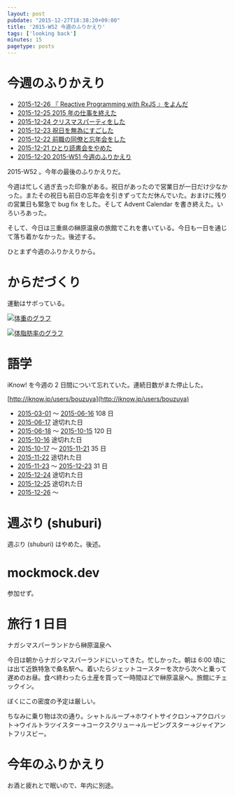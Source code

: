 ```yaml
---
layout: post
pubdate: "2015-12-27T18:38:20+09:00"
title: '2015-W52 今週のふりかえり'
tags: ['looking back']
minutes: 15
pagetype: posts
---
```

# 今週のふりかえり

- [2015-12-26 『 Reactive Programming with RxJS 』をよんだ][2015-12-26]
- [2015-12-25 2015 年の仕事を終えた][2015-12-25]
- [2015-12-24 クリスマスパーティをした][2015-12-24]
- [2015-12-23 祝日を無為にすごした][2015-12-23]
- [2015-12-22 前職の同僚と忘年会をした][2015-12-22]
- [2015-12-21 ひとり読書会をやめた][2015-12-21]
- [2015-12-20 2015-W51 今週のふりかえり][2015-12-20]

2015-W52 。今年の最後のふりかえりだ。

今週は忙しく過ぎ去った印象がある。祝日があったので営業日が一日だけ少なかった。またその祝日も前日の忘年会を引きずってただ休んでいた。おまけに残りの営業日も緊急で bug fix をした。そして Advent Calendar を書き終えた。いろいろあった。

そして、今日は三重県の榊原温泉の旅館でこれを書いている。今日も一日を通じて落ち着かなかった。後述する。

ひとまず今週のふりかえりから。

# からだづくり

運動はサボっている。

[![体重のグラフ][graph-weight-img]][graph-weight-url]

[![体脂肪率のグラフ][graph-percent-img]][graph-percent-url]

# 語学

iKnow! を今週の 2 日間について忘れていた。連続日数がまた停止した。

[http://iknow.jp/users/bouzuya](http://iknow.jp/users/bouzuya)

- [2015-03-01][] 〜 [2015-06-16][] 108 日
- [2015-06-17][] 途切れた日
- [2015-06-18][] 〜 [2015-10-15][] 120 日
- [2015-10-16][] 途切れた日
- [2015-10-17][] 〜 [2015-11-21][] 35 日
- [2015-11-22][] 途切れた日
- [2015-11-23][] 〜 [2015-12-23][] 31 日
- [2015-12-24][] 途切れた日
- [2015-12-25][] 途切れた日
- [2015-12-26][] 〜

# 週ぶり (shuburi)

週ぶり (shuburi) はやめた。後述。

# mockmock.dev

参加せず。

# 旅行 1 日目

ナガシマスパーランドから榊原温泉へ

今日は朝からナガシマスパーランドにいってきた。忙しかった。朝は 6:00 頃には出て近鉄特急で桑名駅へ。着いたらジェットコースターを次から次へと乗って遅めのお昼。食べ終わったら土産を買って一時間ほどで榊原温泉へ。旅館にチェックイン。

ぼくにこの密度の予定は厳しい。

ちなみに乗り物は次の通り。シャトルループ→ホワイトサイクロン→アクロバット→ウイルトラツイスター→コークスクリュー→ルーピングスター→ジャイアントフリスビー。

# 今年のふりかえり

お酒と疲れとで眠いので、年内に別途。

[graph-percent-img]: http://graph.hatena.ne.jp/bouzuya/graph?graphname=percent&startdate=2015-01-01&enddate=2015-12-27
[graph-percent-url]: http://graph.hatena.ne.jp/bouzuya/percent/?startdate=2015-01-01&enddate=2015-12-27
[graph-weight-img]: http://graph.hatena.ne.jp/bouzuya/graph?graphname=weight&startdate=2015-01-01&enddate=2015-12-27
[graph-weight-url]: http://graph.hatena.ne.jp/bouzuya/weight/?startdate=2015-01-01&enddate=2015-12-27
[2015-03-01]: http://blog.bouzuya.net/2015/03/01/
[2015-06-16]: http://blog.bouzuya.net/2015/06/16/
[2015-06-17]: http://blog.bouzuya.net/2015/06/17/
[2015-06-18]: http://blog.bouzuya.net/2015/06/18/
[2015-10-15]: http://blog.bouzuya.net/2015/10/15/
[2015-10-16]: http://blog.bouzuya.net/2015/10/16/
[2015-10-17]: http://blog.bouzuya.net/2015/10/17/
[2015-11-21]: http://blog.bouzuya.net/2015/11/21/
[2015-11-22]: http://blog.bouzuya.net/2015/11/22/
[2015-11-23]: http://blog.bouzuya.net/2015/11/23/
[2015-12-20]: http://blog.bouzuya.net/2015/12/20/
[2015-12-21]: http://blog.bouzuya.net/2015/12/21/
[2015-12-22]: http://blog.bouzuya.net/2015/12/22/
[2015-12-23]: http://blog.bouzuya.net/2015/12/23/
[2015-12-24]: http://blog.bouzuya.net/2015/12/24/
[2015-12-25]: http://blog.bouzuya.net/2015/12/25/
[2015-12-26]: http://blog.bouzuya.net/2015/12/26/
